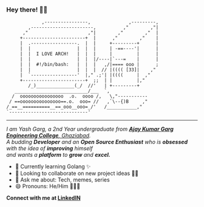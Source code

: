 ### Hey there! 👋🏻
```
             ,----------------,              ,---------,
        ,-----------------------,          ,"        ,"|
      ,"                      ,"|        ,"        ,"  |
     +-----------------------+  |      ,"        ,"    |
     |  .-----------------.  |  |     +---------+      |
     |  |                 |  |  |     | -==----'|      |
     |  |  I LOVE ARCH!   |  |  |     |         |      |
     |  |                 |  |  |/----|`---=    |      |
     |  |  #!/bin/bash:   |  |  |   ,/|==== ooo |      ;
     |  |                 |  |  |  // |(((( [33]|    ,"
     |  `-----------------'  |," .;'| |((((     |  ,"
     +-----------------------+  ;;  | |         |,"    
        /_)______________(_/  //'   | +---------+
   ___________________________/___  `,
  /  oooooooooooooooo  .o.  oooo /,   \,"-----------
 / ==ooooooooooooooo==.o.  ooo= //   ,`\--{)B     ,"
/_==__==========__==_ooo__ooo=_/'   /___________,"
`-----------------------------'
```
---
<p>
  <em>
    I am Yash Garg, a 2nd Year undergraduate from <a href="https://www.akgec.ac.in/"> <b>Ajay Kumar Garg Engineering College</b>, Ghaziabad</a>. <br>
    A budding <b>Developer</b> and an <b>Open Source Enthusiast</b>&nbsp;who is <b>obsessed</b> with the idea of <b>improving</b> himself <br>and wants a <b>platform</b> to 
    <b>grow</b> and <b>excel.</b>
  </em>
</p>

- 🌱 Currently learning Golang ✨
- 👯 Looking to collaborate on new project ideas 👨‍💻
- 💬 Ask me about: Tech, memes, series
- 😄 Pronouns: He/Him 🙍🏻‍♂️

**Connect with me at [LinkedIN](https://www.linkedin.com/in/yash-garg-716a63164/)**
